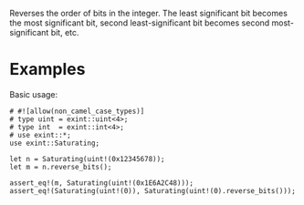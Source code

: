 Reverses the order of bits in the integer. The least significant bit becomes the
most significant bit, second least-significant bit becomes second
most-significant bit, etc.

# Examples

Basic usage:

```
# #![allow(non_camel_case_types)]
# type uint = exint::uint<4>;
# type int  = exint::int<4>;
# use exint::*;
use exint::Saturating;

let n = Saturating(uint!(0x12345678));
let m = n.reverse_bits();

assert_eq!(m, Saturating(uint!(0x1E6A2C48)));
assert_eq!(Saturating(uint!(0)), Saturating(uint!(0).reverse_bits()));
```
